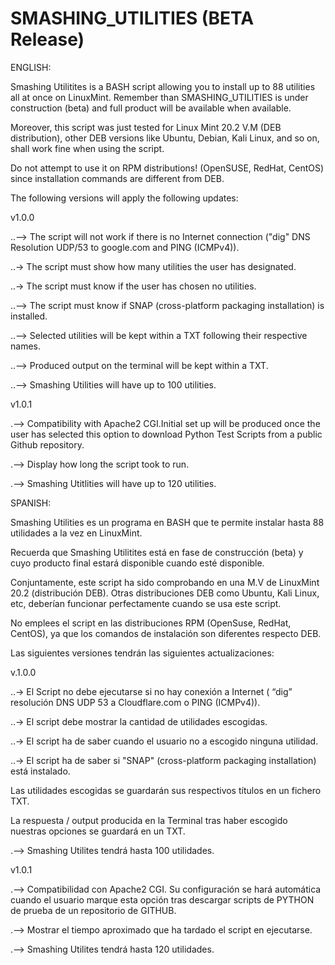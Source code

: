 # SMASHING_UTILITIES (BETA Release)

ENGLISH:

Smashing Utilitites is a BASH script allowing you to install up to 88 utilities all at once on LinuxMint.
Remember than SMASHING_UTILITIES is under construction (beta) and full product will be available when available.

Moreover, this script was just tested for Linux Mint 20.2 V.M (DEB distribution), 
other DEB versions like Ubuntu, Debian, Kali Linux, and so on, shall work fine when using the script.

Do not attempt to use it on RPM distributions! (OpenSUSE, RedHat, CentOS) since installation commands are different from DEB.

The following versions will apply the following updates:

v1.0.0

..--> The script will not work if there is no Internet connection ("dig" DNS Resolution UDP/53 to google.com and PING (ICMPv4)).

..-> The script must show how many utilities the user has designated.

..-> The script must know if the user has chosen no utilities.

..--> The script must know if SNAP (cross-platform packaging installation) is installed.

..--> Selected utilities will be kept within a TXT following their respective names.

..--> Produced output on the terminal will be kept within a TXT.

..--> Smashing Utilities will have up to 100 utilities.

v1.0.1 

.--> Compatibility with Apache2 CGI.Initial set up will be produced once the user has selected this option to download Python Test Scripts from a public Github repository.

.--> Display how long the script took to run.

.--> Smashing Utitlities will have up to 120 utilities.


SPANISH:

Smashing Utilities es un programa en BASH que te permite instalar hasta 88 utilidades a la vez en LinuxMint. 

Recuerda que Smashing Utilitites está en fase de construcción (beta) y cuyo producto final estará disponible cuando esté disponible.

Conjuntamente, este script ha sido comprobando en una M.V de LinuxMint 20.2 (distribución DEB). Otras distribuciones DEB como Ubuntu, Kali Linux, etc, deberían funcionar perfectamente cuando se usa este script.

No emplees el script en las distribuciones RPM (OpenSuse, RedHat, CentOS), ya que los comandos de instalación son diferentes respecto DEB. 

Las siguientes versiones tendrán las siguientes actualizaciones:

v.1.0.0 

..-> El Script no debe ejecutarse si no hay conexión a Internet ( “dig” resolución DNS UDP 53 a Cloudflare.com o PING (ICMPv4)).

..-> El script debe mostrar la cantidad de utilidades escogidas.

..-> El script ha de saber cuando el usuario no a escogido ninguna utilidad.

..-> El script ha de saber si "SNAP" (cross-platform packaging installation) está instalado.

Las utilidades escogidas se guardarán sus respectivos títulos en un fichero TXT.

La respuesta / output producida en la Terminal tras haber escogido nuestras opciones se guardará en un TXT.

.--> Smashing Utilites tendrá hasta 100 utilidades.

v1.0.1

.--> Compatibilidad con Apache2 CGI. Su configuración se hará automática cuando el usuario marque esta opción tras descargar scripts de PYTHON de prueba de un repositorio de GITHUB.

.--> Mostrar el tiempo aproximado que ha tardado el script en ejecutarse.

.--> Smashing Utilites tendrá hasta 120 utilidades.
